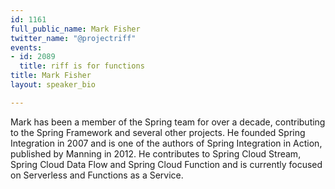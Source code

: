 ```yaml
---
id: 1161
full_public_name: Mark Fisher
twitter_name: "@projectriff"
events:
- id: 2089
  title: riff is for functions
title: Mark Fisher
layout: speaker_bio

---
```

Mark has been a member of the Spring team for over a decade, contributing to the Spring Framework and several other projects. He founded Spring Integration in 2007 and is one of the authors of Spring Integration in Action, published by Manning in 2012. He contributes to Spring Cloud Stream, Spring Cloud Data Flow and Spring Cloud Function and is currently focused on Serverless and Functions as a Service.